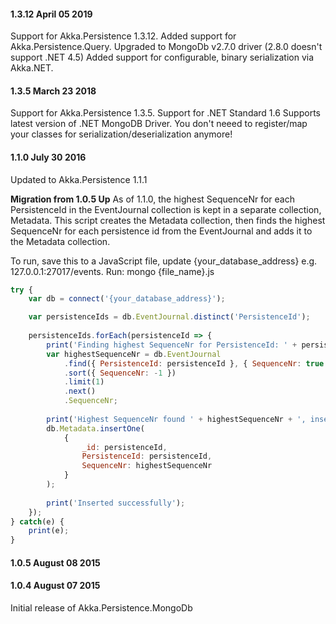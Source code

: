 #### 1.3.12 April 05 2019 ####
Support for Akka.Persistence 1.3.12.
Added support for Akka.Persistence.Query.
Upgraded to MongoDb v2.7.0 driver (2.8.0 doesn't support .NET 4.5)
Added support for configurable, binary serialization via Akka.NET.


#### 1.3.5 March 23 2018 ####
Support for Akka.Persistence 1.3.5.
Support for .NET Standard 1.6
Supports latest version of .NET MongoDB Driver.
You don't neeed to register/map your classes for serialization/deserialization anymore!

#### 1.1.0 July 30 2016 ####
Updated to Akka.Persistence 1.1.1

**Migration from 1.0.5 Up**
As of 1.1.0, the highest SequenceNr for each PersistenceId in the EventJournal collection is kept in a separate collection, Metadata.
This script creates the Metadata collection, then finds the highest SequenceNr for each persistence id from the EventJournal and adds it to the Metadata collection.

To run, save this to a JavaScript file, update {your_database_address} e.g. 127.0.0.1:27017/events. Run: mongo {file_name}.js
```javascript
try {
	var db = connect('{your_database_address}');

	var persistenceIds = db.EventJournal.distinct('PersistenceId');
	
	persistenceIds.forEach(persistenceId => {
		print('Finding highest SequenceNr for PersistenceId: ' + persistenceId);
		var highestSequenceNr = db.EventJournal
			.find({ PersistenceId: persistenceId }, { SequenceNr: true })
			.sort({ SequenceNr: -1 })
			.limit(1)
			.next()
			.SequenceNr;
		
		print('Highest SequenceNr found ' + highestSequenceNr + ', inserting into Metadata table...');
		db.Metadata.insertOne(
			{
				_id: persistenceId,
				PersistenceId: persistenceId,
				SequenceNr: highestSequenceNr
			}
		);
		
		print('Inserted successfully');
	});
} catch(e) {
	print(e);
}
```

#### 1.0.5 August 08 2015 ####

#### 1.0.4 August 07 2015 ####
Initial release of Akka.Persistence.MongoDb
